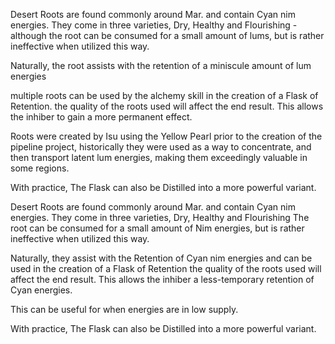 Desert Roots are found commonly around Mar. and contain Cyan nim energies. They come in three varieties, Dry, Healthy and Flourishing - although the root can be consumed for a small amount of lums, but is rather ineffective when utilized this way.

Naturally, the root assists with the retention of a miniscule amount of lum energies

multiple roots can be used by the alchemy skill in the creation of a Flask of Retention. the quality of the roots used will affect the end result. This allows the inhiber to gain a more permanent effect.

Roots were created by Isu using the Yellow Pearl prior to the creation of the pipeline project, historically they were used as a way to concentrate, and then transport latent lum energies, making them exceedingly valuable in some regions.

With practice, The Flask can also be Distilled into a more powerful variant.


Desert Roots are found commonly around Mar. and contain Cyan nim energies. They come in three varieties, Dry, Healthy and Flourishing The root can be consumed for a small amount of Nim energies, but is rather ineffective when utilized this way.

Naturally, they assist with the Retention of Cyan nim energies and can be used in the creation of a Flask of Retention the quality of the roots used will affect the end result. This allows the inhiber a less-temporary retention of Cyan energies.

This can be useful for when energies are in low supply.

With practice, The Flask can also be Distilled into a more powerful variant.
